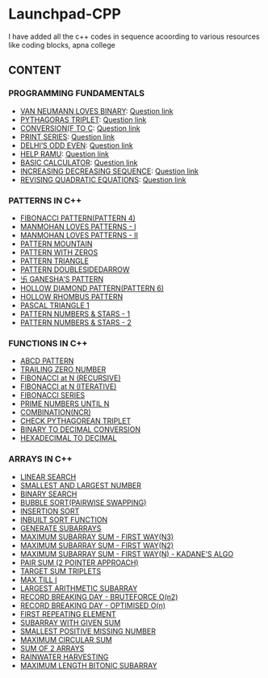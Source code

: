 # Launchpad-CPP
I have added all the c++ codes in sequence acoording to various resources like coding blocks, apna college

## CONTENT

### PROGRAMMING FUNDAMENTALS
* [VAN NEUMANN LOVES BINARY](./Fundamentals/Van_Neumann_loves_Binary.cpp): [Question link](https://hack.codingblocks.com/app/contests/1030/219/problem)
* [PYTHAGORAS TRIPLET](./Fundamentals/pythagoras_triplet.cpp): [Question link](https://hack.codingblocks.com/app/contests/1030/107/problem)
* [CONVERSION(F TO C](./Fundamentals/Conversion_F_to_C.cpp): [Question link](https://hack.codingblocks.com/app/contests/1030/560/problem)
* [PRINT SERIES](./Fundamentals/Print_Series.cpp): [Question link](https://hack.codingblocks.com/app/contests/1030/201/problem)
* [DELHI’S ODD EVEN](./Fundamentals/Delhi_Odd_Even.cpp): [Question link](https://hack.codingblocks.com/app/contests/1030/853/problem)
* [HELP RAMU](./Fundamentals/Help_Ramu.cpp): [Question link](https://hack.codingblocks.com/app/contests/1030/1089/problem)
* [BASIC CALCULATOR](./Fundamentals/Basic_Calculator.cpp): [Question link](https://hack.codingblocks.com/app/contests/1030/461/problem)
* [INCREASING DECREASING SEQUENCE](./Fundamentals/Increasing_Decreasing.cpp): [Question link](https://hack.codingblocks.com/app/practice/1/1314/problem)
* [REVISING QUADRATIC EQUATIONS](./Fundamentals/Revising_Quadratic_Equations.cpp): [Question link](https://hack.codingblocks.com/app/practice/3/1320/problem)


### PATTERNS IN C++
* [FIBONACCI PATTERN(PATTERN 4)](./Patterns/Fibonacci_Pattern_Pattern4.cpp)
* [MANMOHAN LOVES PATTERNS - I](./Patterns/Manmohan_Loves_Patterns1.cpp)
* [MANMOHAN LOVES PATTERNS - II](./Patterns/Manmohan_Loves_Patterns2.cpp)
* [PATTERN MOUNTAIN](./Patterns/Patterns_Mountain.cpp)
* [PATTERN WITH ZEROS](./Patterns/Pattern_with_Zeroes.cpp)
* [PATTERN TRIANGLE](./Patterns/Pattern_triangle.cpp)
* [PATTERN DOUBLESIDEDARROW](./Patterns/Pattern_DoubleSidedArrow.cpp)
* [卐 GANESHA'S PATTERN](./Patterns/Ganesha_Pattern.cpp)
* [HOLLOW DIAMOND PATTERN(PATTERN 6)](./Patterns/Hollow_Diamond_Pattern.cpp)
* [HOLLOW RHOMBUS PATTERN](./Patterns/Hollow_Rhombus_Pattern.cpp)
* [PASCAL TRIANGLE 1](./Patterns/Pascal_Triangle_1.cpp)
* [PATTERN NUMBERS & STARS - 1](./Patterns/Pascal_Number_&_Stars_1.cpp)
* [PATTERN NUMBERS & STARS - 2](./Patterns/Pascal_Number_&_Stars_2.cpp)

### FUNCTIONS IN C++
* [ABCD PATTERN](./Functions/ABCD_Pattern.cpp)
* [TRAILING ZERO NUMBER](./Functions/Trailing_zeroes.cpp)
* [FIBONACCI at N (RECURSIVE)](./Functions/Recursive_Fibonacci.cpp)
* [FIBONACCI at N (ITERATIVE)](./Functions/Iterative_Fibonacci.cpp)
* [FIBONACCI SERIES](./Functions/Fibonacci_Series_N.cpp)
* [PRIME NUMBERS UNTIL N](./Functions/Prime_Nos_until_N.cpp)
* [COMBINATION(NCR)](./Functions/nCr.cpp)
* [CHECK PYTHAGOREAN TRIPLET](./Functions/pythogoreantriplet.cpp)
* [BINARY TO DECIMAL CONVERSION](./Functions/Binary_to_Decimal.cpp)
* [HEXADECIMAL TO DECIMAL](./Functions/Hexadecimal_to_Decimal.cpp)

### ARRAYS IN C++
* [LINEAR SEARCH](./Arrays/Linear_Search.cpp)
* [SMALLEST AND LARGEST NUMBER](./Arrays/Smallest_and_Largest_Number.cpp)
* [BINARY SEARCH](./Arrays/Binary_Search.cpp)
* [BUBBLE SORT(PAIRWISE SWAPPING)](./Arrays/Bubble_sort.cpp)
* [INSERTION SORT](./Arrays/Insertion_sort.cpp)
* [INBUILT SORT FUNCTION ](./Arrays/Inbuilt_sort.cpp)
* [GENERATE SUBARRAYS](./Arrays/Print_Subarrays.cpp)
* [MAXIMUM SUBARRAY SUM -  FIRST WAY(N3)](./Arrays/Max_Subarray_sum_1.cpp)
* [MAXIMUM SUBARRAY SUM -  FIRST WAY(N2)](./Arrays/Max_Subarray_sum_2.cpp)
* [MAXIMUM SUBARRAY SUM -  FIRST WAY(N) - KADANE'S ALGO](./Arrays/Max_Subarray_sum_3_Kadane.cpp)
* [PAIR SUM (2 POINTER APPROACH)](./Arrays/Pair_sum_2_Pointer.cpp)
* [TARGET SUM TRIPLETS](./Arrays/Triplet_sum_2_Pointer.cpp)
* [MAX TILL I](./Arrays/Max_Till_I.cpp)
* [LARGEST ARITHMETIC SUBARRAY](./Arrays/.cpp)
* [RECORD BREAKING DAY - BRUTEFORCE O(n2)](./Arrays/Record_Breaking_Day_Bruteforce.cpp)
* [RECORD BREAKING DAY - OPTIMISED O(n)](./Arrays/Record_Breaking_Day_Optimised.cpp)
* [FIRST REPEATING ELEMENT](./Arrays/First_Repeating_Element.cpp)
* [SUBARRAY WITH GIVEN SUM](./Arrays/Subarray_with_given_sum.cpp)
* [SMALLEST POSITIVE MISSING NUMBER](./Arrays/Smallest_Positive_Missing_Number.cpp)
* [MAXIMUM CIRCULAR SUM](./Arrays/Maximum_Circular_Sum.cpp)
* [SUM OF 2 ARRAYS](./Arrays/Sum_Of_2_Arrays.cpp)
* [RAINWATER HARVESTING](./Arrays/Rainwater_Harvesting.cpp)
* [MAXIMUM LENGTH BITONIC SUBARRAY](./Arrays/Max_Length_Bitonic_Subarrays.cpp)










